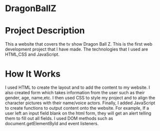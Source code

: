 # DragonBallZ

# Project Description
This a website that covers the tv show Dragon Ball Z. This is the first web development project that I have made. The technologies that I used are HTML,CSS and JavaScript.

# How It Works
I used HTML to create the layout and to add the content to my website. I also created form which takes information from the user such as their gender, age, name,etc. I then used CSS to style my project and to align the character pictures with their name/voice actors. Finally, I added JavaScript to create functions to output content onto the website. For example, If a user left an input field blank on the html form, they will get an alert telling them to fill out all fields. I used DOM methods such as document.getElementById and event listeners.
